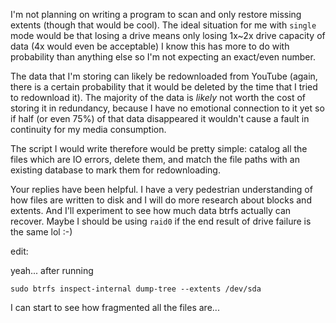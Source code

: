 I'm not planning on writing a program to scan and only restore missing extents (though that would be cool). The ideal situation for me with `single` mode would be that losing a drive means only losing 1x~2x drive capacity of data (4x would even be acceptable) I know this has more to do with probability than anything else so I'm not expecting an exact/even number.

The data that I'm storing can likely be redownloaded from YouTube (again, there is a certain probability that it would be deleted by the time that I tried to redownload it). The majority of the data is *likely* not worth the cost of storing it in redundancy, because I have no emotional connection to it yet so if half (or even 75%) of that data disappeared it wouldn't cause a fault in continuity for my media consumption.

The script I would write therefore would be pretty simple: catalog all the files which are IO errors, delete them, and match the file paths with an existing database to mark them for redownloading.

Your replies have been helpful. I have a very pedestrian understanding of how files are written to disk and I will do more research about blocks and extents. And I'll experiment to see how much data btrfs actually can recover. Maybe I should be using `raid0` if the end result of drive failure is the same lol :-)

edit: 

yeah... after running 

    sudo btrfs inspect-internal dump-tree --extents /dev/sda

I can start to see how fragmented all the files are...

